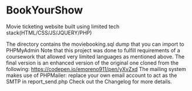 # BookYourShow
Movie ticketing website built using limited tech stack(HTML/CSS/JS/JQUERY/PHP)

The directory contains the moviebooking.sql dump that you can import to PHPMyAdmin
Note that this project was done to fulfill requirements of a coursework that allowed very limited languages as mentioned above.
The final version is an enhanced version of the original one cloned from the following: https://codepen.io/emoreno911/pen/yXvZxd
The mailing system makes use of PHPMailer: replace your own email account to act as the SMTP in report_send.php
Check out the Changelog for more details.
